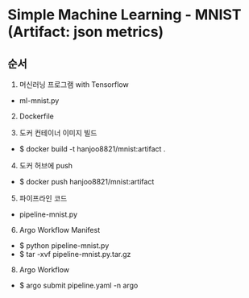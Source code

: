 # Simple Machine Learning - MNIST (Artifact: json metrics)

## 순서

1. 머신러닝 프로그램 with Tensorflow
* ml-mnist.py

2. Dockerfile

3. 도커 컨테이너 이미지 빌드
* $ docker build -t hanjoo8821/mnist:artifact .

4. 도커 허브에 push
* $ docker push hanjoo8821/mnist:artifact

5. 파이프라인 코드
* pipeline-mnist.py

6. Argo Workflow Manifest
* $ python pipeline-mnist.py
* $ tar -xvf pipeline-mnist.py.tar.gz

8. Argo Workflow
* $ argo submit pipeline.yaml -n argo